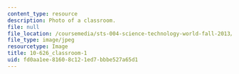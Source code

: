 ```yaml
---
content_type: resource
description: Photo of a classroom.
file: null
file_location: /coursemedia/sts-004-science-technology-world-fall-2013/fd0aa1ee81608c121ed7bbbe527a65d1_10-626_classroom-1.jpg
file_type: image/jpeg
resourcetype: Image
title: 10-626_classroom-1
uid: fd0aa1ee-8160-8c12-1ed7-bbbe527a65d1
---
```

